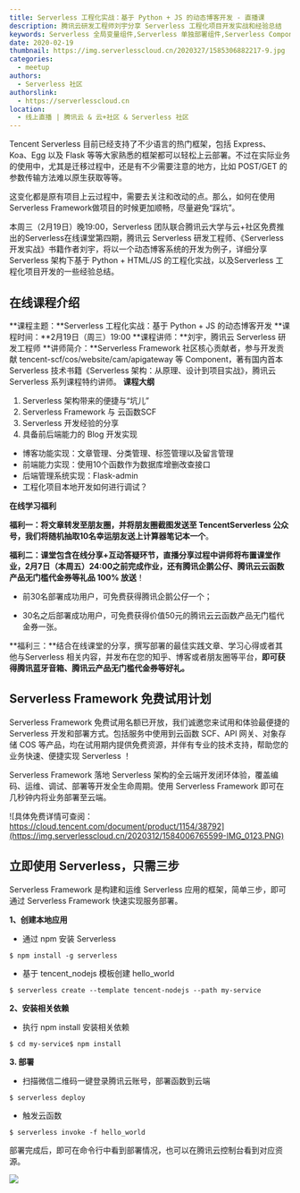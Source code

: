 ```yaml
---
title: Serverless 工程化实战：基于 Python + JS 的动态博客开发 - 直播课
description: 腾讯云研发工程师刘宇分享 Serverless 工程化项目开发实战和经验总结
keywords: Serverless 全局变量组件,Serverless 单独部署组件,Serverless Component
date: 2020-02-19
thumbnail: https://img.serverlesscloud.cn/2020327/1585306882217-9.jpg
categories:
  - meetup
authors:
  - Serverless 社区
authorslink:
  - https://serverlesscloud.cn
location: 
  - 线上直播 | 腾讯云 & 云+社区 & Serverless 社区
---
```


Tencent Serverless 目前已经支持了不少语言的热门框架，包括 Express、 Koa、Egg 以及 Flask 等等大家熟悉的框架都可以轻松上云部署。不过在实际业务的使用中，尤其是迁移过程中，还是有不少需要注意的地方，比如 POST/GET 的参数传输方法难以原生获取等等。

这变化都是原有项目上云过程中，需要去关注和改动的点。那么，如何在使用Serverless Framework做项目的时候更加顺畅，尽量避免“踩坑”。

本周三（2月19日）晚19:00，Serverless 团队联合腾讯云大学与云+社区免费推出的Serverless在线课堂第四期，腾讯云 Serverless 研发工程师、《Serverless开发实战》书籍作者刘宇，将以一个动态博客系统的开发为例子，详细分享 Serverless 架构下基于 Python + HTML/JS 的工程化实战，以及Serverless 工程化项目开发的一些经验总结。

## 在线课程介绍

**课程主题：**Serverless 工程化实战：基于 Python + JS 的动态博客开发
**课程时间：**2月19日（周三）19:00
**课程讲师：**刘宇，腾讯云 Serverless 研发工程师
**讲师简介：**Serverless Framework 社区核心贡献者，参与开发贡献 tencent-scf/cos/website/cam/apigateway 等 Component，著有国内首本 Serverless 技术书籍《Serverless 架构：从原理、设计到项目实战》，腾讯云 Serverless 系列课程特约讲师。
**课程大纲**

1.  Serverless 架构带来的便捷与“坑儿”
2.  Serverless Framework 与 云函数SCF
3.  Serverless 开发经验的分享
4.  具备前后端能力的 Blog 开发实现
  - 博客功能实现：文章管理、分类管理、标签管理以及留言管理
  - 前端能力实现：使用10个函数作为数据库增删改查接口
  - 后端管理系统实现：Flask-admin
  - 工程化项目本地开发如何进行调试？

**在线学习福利**

**福利一：**将文章转发至朋友圈，并将朋友圈截图发送至 TencentServerless 公众号，我们将随机**抽取10名幸运朋友送上计算器笔记本一个**。

**福利二：**课堂包含在线分享+互动答疑环节，直播分享过程中讲师将布置课堂作业，2月7日（本周五）24:00之前完成作业，还有**腾讯企鹅公仔、腾讯云云函数产品无门槛代金券等礼品 100\% 放送**！

- 前30名部署成功用户，可免费获得腾讯企鹅公仔一个；

- 30名之后部署成功用户，可免费获得价值50元的腾讯云云函数产品无门槛代金券一张。

**福利三：**结合在线课堂的分享，撰写部署的最佳实践文章、学习心得或者其他与Serverless 相关内容，并发布在您的知乎、博客或者朋友圈等平台，**即可获得腾讯蓝牙音箱、腾讯云产品无门槛代金券等好礼。**  

## Serverless Framework 免费试用计划

Serverless Framework 免费试用名额已开放，我们诚邀您来试用和体验最便捷的 Serverless 开发和部署方式。包括服务中使用到云函数 SCF、API 网关、对象存储 COS 等产品，均在试用期内提供免费资源，并伴有专业的技术支持，帮助您的业务快速、便捷实现 Serverless ！

Serverless Framework 落地 Serverless 架构的全云端开发闭环体验，覆盖编码、运维、调试、部署等开发全生命周期。使用 Serverless Framework 即可在几秒钟内将业务部署至云端。

![具体免费详情可查阅：https://cloud.tencent.com/document/product/1154/38792](https://img.serverlesscloud.cn/2020312/1584006765599-IMG_0123.PNG)


## 立即使用 Serverless，只需三步

Serverless Framework 是构建和运维 Serverless 应用的框架，简单三步，即可通过 Serverless Framework 快速实现服务部署。

**1、创建本地应用**

- 通过 npm 安装 Serverless

```
$ npm install -g serverless
```

- 基于 tencent_nodejs 模板创建 hello_world

```
$ serverless create --template tencent-nodejs --path my-service
```

**2、安装相关依赖**

- 执行 npm install 安装相关依赖

```
$ cd my-service$ npm install
```

**3. 部署**

- 扫描微信二维码一键登录腾讯云账号，部署函数到云端

```
$ serverless deploy
```

- 触发云函数

```
$ serverless invoke -f hello_world
```

部署完成后，即可在命令行中看到部署情况，也可以在腾讯云控制台看到对应资源。

![](https://img.serverlesscloud.cn/2020312/1584006765436-IMG_0123.PNG)